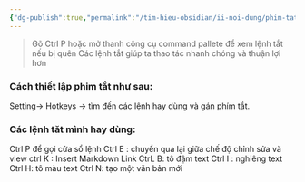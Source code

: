 ```yaml
---
{"dg-publish":true,"permalink":"/tim-hieu-obsidian/ii-noi-dung/phim-tat-hotkeys/","dgPassFrontmatter":true,"noteIcon":"1","created":"","updated":""}
---
```




>Gõ Ctrl P hoặc mở thanh công cụ command pallete để xem lệnh tắt nếu bị quên
>Các lệnh tắt giúp ta thao tác nhanh chóng và thuận lợi hơn

### Cách thiết lập phim tắt như sau:

Setting-> Hotkeys -> tìm đến các lệnh hay dùng và gán phím tắt.

### Các lệnh tăt mình hay dùng:

Ctrl P để gọi cửa sổ lệnh 
Ctrl E : chuyển qua lại giữa chế độ chỉnh sửa và view
ctrl K : Insert Markdown Link
CtrL B: tô đậm text
Ctrl I : nghiêng text
Ctrl H: tô màu text
Ctrl N: tạo một văn bản mới

